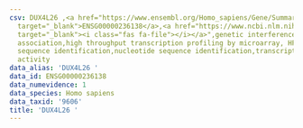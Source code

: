 ```yaml
---
csv: DUX4L26 ,<a href="https://www.ensembl.org/Homo_sapiens/Gene/Summary?db=core;g=ENSG00000236138"
  target="_blank">ENSG00000236138</a>,<a href="https://www.ncbi.nlm.nih.gov/pubmed/28369544"
  target="_blank"><i class="fas fa-file"></i></a>",genetic interference,functional
  association,high throughput transcription profiling by microarray, HF73 cells,nucleotide
  sequence identification,nucleotide sequence identification,transcriptional regulation,up-regulates
  activity
data_alias: 'DUX4L26 '
data_id: ENSG00000236138
data_numevidence: 1
data_species: Homo sapiens
data_taxid: '9606'
title: 'DUX4L26 '
---
```

